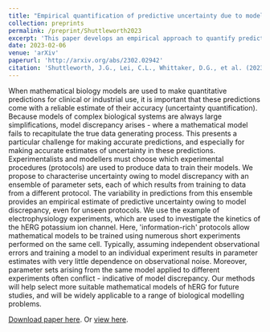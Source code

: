 ```yaml
---
title: "Empirical quantification of predictive uncertainty due to model discrepancy by training with an ensemble of experimental designs: an application to ion channel kinetics"
collection: preprints
permalink: /preprint/Shuttleworth2023
excerpt: 'This paper develops an empirical approach to quantify predictive uncertainty due to model discrepancy using an ensemble of experimental designs.'
date: 2023-02-06
venue: 'arXiv'
paperurl: 'http://arxiv.org/abs/2302.02942'
citation: 'Shuttleworth, J.G., Lei, C.L., Whittaker, D.G., et al. (2023). &quot;Empirical quantification of predictive uncertainty due to model discrepancy by training with an ensemble of experimental designs: an application to ion channel kinetics.&quot; <i>arXiv</i>.'
---
```

When mathematical biology models are used to make quantitative predictions for clinical or industrial use, it is important that these predictions come with a reliable estimate of their accuracy (uncertainty quantification).
Because models of complex biological systems are always large simplifications, model discrepancy arises - where a mathematical model fails to recapitulate the true data generating process.
This presents a particular challenge for making accurate predictions, and especially for making accurate estimates of uncertainty in these predictions.
Experimentalists and modellers must choose which experimental procedures (protocols) are used to produce data to train their models.
We propose to characterise uncertainty owing to model discrepancy with an ensemble of parameter sets, each of which results from training to data from a different protocol.
The variability in predictions from this ensemble provides an empirical estimate of predictive uncertainty owing to model discrepancy, even for unseen protocols.
We use the example of electrophysiology experiments, which are used to investigate the kinetics of the hERG potassium ion channel.
Here, 'information-rich' protocols allow mathematical models to be trained using numerous short experiments performed on the same cell.
Typically, assuming independent observational errors and training a model to an individual experiment results in parameter estimates with very little dependence on observational noise.
Moreover, parameter sets arising from the same model applied to different experiments often conflict - indicative of model discrepancy.
Our methods will help select more suitable mathematical models of hERG for future studies, and will be widely applicable to a range of biological modelling problems.

[Download paper here](http://chonlei.github.io/files/Shuttleworth2023.pdf). Or [view here](http://arxiv.org/abs/2302.02942).
